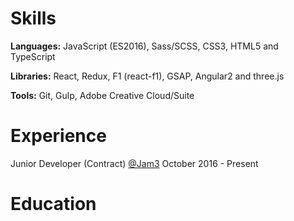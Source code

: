# Skills

__Languages:__ JavaScript (ES2016), Sass/SCSS, CSS3, HTML5 and TypeScript

__Libraries:__ React, Redux, F1 (react-f1), GSAP, Angular2 and three.js

__Tools:__ Git, Gulp, Adobe Creative Cloud/Suite

# Experience

Junior Developer (Contract)
[@Jam3](https://github.com/Jam3)
October 2016 - Present


# Education
